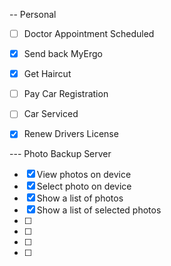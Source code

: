 -- Personal
- [ ] Doctor Appointment Scheduled
- [x] Send back MyErgo
- [x] Get Haircut

- [ ] Pay Car Registration
- [ ] Car Serviced
- [x] Renew Drivers License


--- Photo Backup Server
- [x] View photos on device
- [x] Select photo on device
- [x] Show a list of photos
- [x] Show a list of selected photos
- [ ]
- [ ]
- [ ]
- [ ]
